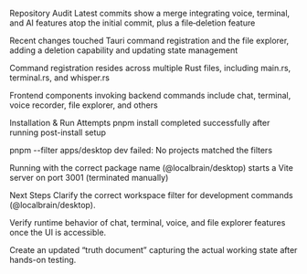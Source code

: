 Repository Audit
Latest commits show a merge integrating voice, terminal, and AI features atop the initial commit, plus a file‑deletion feature

Recent changes touched Tauri command registration and the file explorer, adding a deletion capability and updating state management

Command registration resides across multiple Rust files, including main.rs, terminal.rs, and whisper.rs

Frontend components invoking backend commands include chat, terminal, voice recorder, file explorer, and others

Installation & Run Attempts
pnpm install completed successfully after running post-install setup

pnpm --filter apps/desktop dev failed: No projects matched the filters

Running with the correct package name (@localbrain/desktop) starts a Vite server on port 3001 (terminated manually)

Next Steps
Clarify the correct workspace filter for development commands (@localbrain/desktop).

Verify runtime behavior of chat, terminal, voice, and file explorer features once the UI is accessible.

Create an updated “truth document” capturing the actual working state after hands-on testing.


